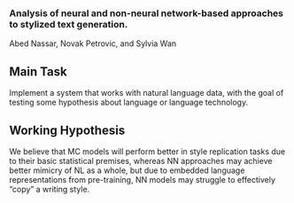 ### Analysis of neural and non-neural network-based approaches to stylized text generation.
Abed Nassar, Novak Petrovic, and Sylvia Wan

## Main Task
Implement a system that works with natural language data, with the goal of testing some
hypothesis about language or language technology.

## Working Hypothesis
We believe that MC models will perform better in style replication tasks due to their basic statistical premises, 
whereas NN approaches may achieve better mimicry of NL as a whole,  but due to embedded language representations 
from pre-training, NN models may struggle to effectively “copy” a writing style.  
